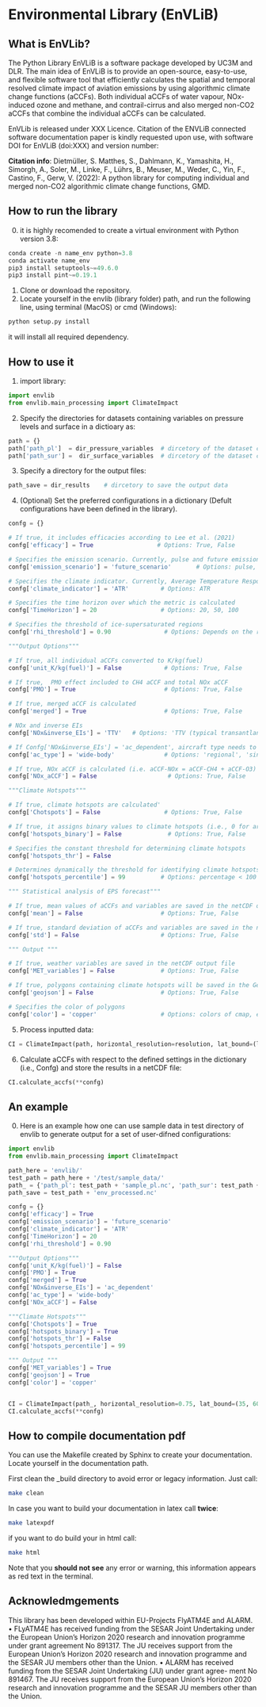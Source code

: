 # Environmental Library (EnVLiB)

      
## What is EnVLib?

The Python Library EnVLiB is a software package developed by UC3M and DLR. The main idea of EnVLiB is to provide an open-source, easy-to-use, and flexible software tool that efficiently calculates the spatial and temporal resolved climate impact of aviation emissions by using algorithmic climate change functions (aCCFs). Both individual aCCFs of water vapour, NOx-induced ozone and methane, and contrail-cirrus and also merged non-CO2 aCCFs that combine the individual aCCFs can be calculated.

EnVLib is released under XXX Licence. Citation of the ENVLiB connected software documentation paper is kindly requested upon use, with software DOI for EnVLiB (doi:XXX) and version number:

**Citation info**: Dietmüller, S. Matthes, S., Dahlmann, K., Yamashita, H., Simorgh, A., Soler, M., Linke, F., Lührs, B., Meuser, M., Weder, C., Yin, F., Castino, F., Gerw, V. (2022): A python library for computing individual and merged non-CO2 algorithmic climate change functions, GMD.

## How to run the library
0. it is highly recomended to create a virtual environment with Python version 3.8:
```python
conda create -n name_env python=3.8
conda activate name_env
pip3 install setuptools~=49.6.0
pip3 install pint~=0.19.1
```
1. Clone or download the repository.
2. Locate yourself in the envlib (library folder) path, and run the following line, using terminal (MacOS) or cmd (Windows): 
```python
python setup.py install
```
it will install all required dependency.

## How to use it


1. import library:

```python
import envlib
from envlib.main_processing import ClimateImpact
```

2. Specify the directories for datasets containing variables on pressure levels and surface in a dictioary as:

```python
path = {}
path['path_pl']  = dir_pressure_variables  # dircetory of the dataset containing pressure level variables
path['path_sur'] =  dir_surface_variables  # dircetory of the dataset containing surface variables
```


3. Specify a directory for the output files:

```python
path_save = dir_results    # dircetory to save the output data
```    
    
4. (Optional) Set the preferred configurations in a dictionary (Defult configurations have been defined in the library).

```python
confg = {}

# If true, it includes efficacies according to Lee et al. (2021)
confg['efficacy'] = True                  # Options: True, False

# Specifies the emission scenario. Currently, pulse and future emission scenarios have been implemented
confg['emission_scenario'] = 'future_scenario'       # Options: pulse, future_scenario

# Specifies the climate indicator. Currently, Average Temperature Response has been implemented
confg['climate_indicator'] = 'ATR'         # Options: ATR

# Specifies the time horizon over which the metric is calculated
confg['TimeHorizon'] = 20                  # Options: 20, 50, 100

# Specifies the threshold of ice-supersaturated regions
confg['rhi_threshold'] = 0.90               # Options: Depends on the resolution of data (0.90, 95, 0.99, 1.0), e.g., in case of ERA5_HRES it is 0.9

"""Output Options"""

# If true, all individual aCCFs converted to K/kg(fuel)
confg['unit_K/kg(fuel)'] = False            # Options: True, False

# If true,  PMO effect included to CH4 aCCF and total NOx aCCF
confg['PMO'] = True                         # Options: True, False

# If true, merged aCCF is calculated
confg['merged'] = True                      # Options: True, False

# NOx and inverse EIs
confg['NOx&inverse_EIs'] = 'TTV'   # Options: 'TTV (typical transantlantic fleet mean values)', 'ac_dependent'

# If Confg['NOx&inverse_EIs'] = 'ac_dependent', aircraft type needs to be selected
confg['ac_type'] = 'wide-body'              # Options: 'regional', 'single-aisle', 'wide-body'

# If true, NOx aCCF is calculated (i.e. aCCF-NOx = aCCF-CH4 + aCCF-O3)
confg['NOx_aCCF'] = False                    # Options: True, False

"""Climate Hotspots"""

# If true, climate hotspots are calculated'
confg['Chotspots'] = False                  # Options: True, False

# If true, it assigns binary values to climate hotspots (i.e., 0 for areas with climate impacts below the specified threshold, and 1 for areas with higher climate impacts than the threshold)
confg['hotspots_binary'] = False             # Options: True, False

# Specifies the constant threshold for determining climate hotspots
confg['hotspots_thr'] = False

# Determines dynamically the threshold for identifying climate hotspots using the cumulative distribution of the merged aCCF. The percentiles are also outputted in netCDF output file
confg['hotspots_percentile'] = 99          # Options: percentage < 100     

""" Statistical analysis of EPS forecast"""

# If true, mean values of aCCFs and variables are saved in the netCDF output file
confg['mean'] = False                      # Options: True, False

# If true, standard deviation of aCCFs and variables are saved in the netCDF output file
confg['std'] = False                       # Options: True, False

""" Output """

# If true, weather variables are saved in the netCDF output file
confg['MET_variables'] = False             # Options: True, False

# If true, polygons containing climate hotspots will be saved in the GeoJson file
confg['geojson'] = False                   # Options: True, False

# Specifies the color of polygons
confg['color'] = 'copper'                  # Options: colors of cmap, e.g., copper, jet, Reds
```    

5. Process inputted data:

```python
CI = ClimateImpact(path, horizontal_resolution=resolution, lat_bound=(lat_min, lat_max), lon_bound=(lon_min, lon_max), save_path=path_save)
```

6. Calculate aCCFs with respect to the defined settings in the dictionary (i.e., Confg) and store the results in a netCDF file:

```python
CI.calculate_accfs(**confg)
```
## An example

 0. Here is an example how one can use sample data in test directory of envlib to generate output for a set of user-difned configurations:
 ```python
 import envlib
 from envlib.main_processing import ClimateImpact

 path_here = 'envlib/'
 test_path = path_here + '/test/sample_data/'
 path_ = {'path_pl': test_path + 'sample_pl.nc', 'path_sur': test_path + 'sample_sur.nc'}
 path_save = test_path + 'env_processed.nc'

 confg = {}
 confg['efficacy'] = True
 confg['emission_scenario'] = 'future_scenario'
 confg['climate_indicator'] = 'ATR'
 confg['TimeHorizon'] = 20         
 confg['rhi_threshold'] = 0.90               

 """Output Options"""
 confg['unit_K/kg(fuel)'] = False          
 confg['PMO'] = True                       
 confg['merged'] = True                   
 confg['NOx&inverse_EIs'] = 'ac_dependent' 
 confg['ac_type'] = 'wide-body'        
 confg['NOx_aCCF'] = False                   

 """Climate Hotspots"""
 confg['Chotspots'] = True                
 confg['hotspots_binary'] = True   
 confg['hotspots_thr'] = False
 confg['hotspots_percentile'] = 99      

 """ Output """
 confg['MET_variables'] = True        
 confg['geojson'] = True                  
 confg['color'] = 'copper'                


 CI = ClimateImpact(path_, horizontal_resolution=0.75, lat_bound=(35, 60.0), lon_bound=(-15, 35), save_path=path_save)
 CI.calculate_accfs(**confg)
 ```
## How to compile documentation pdf

You can use the Makefile created by Sphinx to create your documentation. Locate yourself in the documentation path.

First clean the _build directory to avoid error or legacy information. Just call:

```bash
make clean
```

In case you want to build your documentation in latex call **twice**:

```bash
make latexpdf
```

if you want to do build your in html call:

```bash
make html
```

Note that you **should not see** any error or warning, this information appears as red text in the terminal.




## Acknowledmgements


This library has been developed within EU-Projects FlyATM4E and ALARM.
• FLyATM4E has received funding from the SESAR Joint Undertaking under the European Union’s Horizon 2020 research and innovation programme under grant agreement No 891317. The JU receives support from the European Union’s Horizon 2020 research and innovation programme and the SESAR JU members other than the Union.
• ALARM has received funding from the SESAR Joint Undertaking (JU) under grant agree- ment No 891467. The JU receives support from the European Union’s Horizon 2020 research and innovation programme and the SESAR JU members other than the Union.

   
   
   
